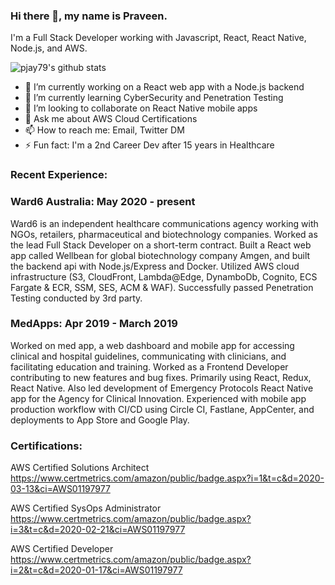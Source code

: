 ### Hi there 👋, my name is Praveen. 

I'm a Full Stack Developer working with Javascript, React, React Native, Node.js, and AWS.

![pjay79's github stats](https://github-readme-stats.vercel.app/api?username=pjay79&show_icons=true&theme=cobalt)

- 🔭 I’m currently working on a React web app with a Node.js backend
- 🌱 I’m currently learning CyberSecurity and Penetration Testing
- 👯 I’m looking to collaborate on React Native mobile apps
- 💬 Ask me about AWS Cloud Certifications
- 📫 How to reach me: Email, Twitter DM
- ⚡ Fun fact: I'm a 2nd Career Dev after 15 years in Healthcare

### Recent Experience:

### Ward6 Australia: May 2020 - present

Ward6 is an independent healthcare communications agency working with NGOs, retailers, pharmaceutical and biotechnology companies. Worked as the lead Full Stack Developer on a short-term contract. Built a React web app called Wellbean for global biotechnology company Amgen, and built the backend api with Node.js/Express and Docker. Utilized AWS cloud infrastructure (S3, CloudFront, Lambda@Edge, DynamboDb, Cognito, ECS Fargate & ECR, SSM, SES, ACM & WAF). Successfully passed Penetration Testing conducted by 3rd party.

### MedApps: Apr 2019 - March 2019

Worked on med app, a web dashboard and mobile app for accessing clinical and hospital guidelines, communicating with clinicians, and facilitating education and training. Worked as a Frontend Developer contributing to new features and bug fixes. Primarily using React, Redux, React Native. Also led development of Emergency Protocols React Native app for the Agency for Clinical Innovation. Experienced with mobile app production workflow with CI/CD using Circle CI, Fastlane, AppCenter, and deployments to App Store and Google Play.

### Certifications:

AWS Certified Solutions Architect  
https://www.certmetrics.com/amazon/public/badge.aspx?i=1&t=c&d=2020-03-13&ci=AWS01197977

AWS Certified SysOps Administrator  
https://www.certmetrics.com/amazon/public/badge.aspx?i=3&t=c&d=2020-02-21&ci=AWS01197977

AWS Certified Developer  
https://www.certmetrics.com/amazon/public/badge.aspx?i=2&t=c&d=2020-01-17&ci=AWS01197977
